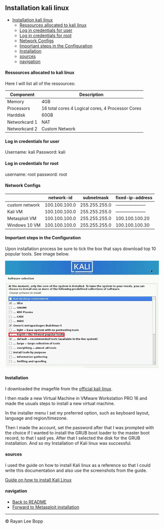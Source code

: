 ## Installation kali linux

- [Installation kali linux](#installation-kali-linux)
    - [Ressources allocated to kali linux](#ressources-allocated-to-kali-linux)
    - [Log in credentials for user](#log-in-credentials-for-user)
    - [Log in credentials for root](#log-in-credentials-for-root)
    - [Network Configs](#network-configs)
    - [Important steps in the Configuration](#important-steps-in-the-configuration)
    - [Installation](#installation)
    - [sources](#sources)
    - [navigation](#navigation)

#### Ressources allocated to kali linux

Here I will list all of the ressources:

| Component     | Description                                       |
|---------------|---------------------------------------------------|
| Memory        | 4GB                                               |
| Processors    | 16 total cores 4 Logical cores, 4 Processor Cores |
| Harddisk      | 60GB                                              |
| Networkcard 1 | NAT                                               |
| Networkcard 2 | Custom Network                                    |


#### Log in credentials for user

Username: kali
Password: kali

#### Log in credentials for root

username: root
password: root

#### Network Configs

|                | network-id    | subnetmask    | fixed-ip-address |
|----------------|---------------|---------------|------------------|
| custom network | 100.100.100.0 | 255.255.255.0 | ———————          |
| Kali VM        | 100.100.100.0 | 255.255.255.0 | ———————          |
| Metasploit VM  | 100.100.100.0 | 255.255.255.0 | 100.100.100.20   |
| Windows 10 VM  | 100.100.100.0 | 255.255.255.0 | 100.100.100.30   |

#### Important steps in the Configuration

Upon installation process be sure to tick the box that says download top 10 popular tools.
See image below.

![download additional packages kali](../Images/additionalpackages.jpg)

#### Installation

I downloaded the imagefile from the [official kali linux](https://www.kali.org/get-kali/#kali-installer-images).

I then made a new Virtual Machine in VMware Workstation PRO 16 and made the usuals steps to install a new virtual machine.

In the installer menu I set my preferred option, such as keyboard layout, language and region/timezone.

Then I made the account, set the password after that I was prompted with the choice if I wanted to install the GRUB boot loader to the master boot record, to that I said yes. After that I selected the disk for the GRUB installation. And so my Installation of Kali linux was successful.

#### sources

I used the guide on how to install Kali linux as a reference so that I could write this documentation and also use the screenshots from the guide.

[Guide on how to install Kali Linux](https://computingforgeeks.com/install-kali-linux-step-by-step-with-screenshots/)


#### navigation

* [Back to README](../README.md)
* [Forward to Metasploit installation](MetasploitableInstallation.md)

---

&copy; Rayan Lee Bopp